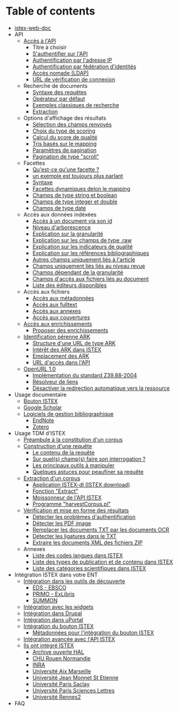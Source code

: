 # Table of contents

* [istex-web-doc](README.md)
* API
  * [Accès à l'API](api/acces-a-lapi/README.md)
    * Titre à choisir
    * [S'authentifier sur l'API](api/acces-a-lapi/sauthentifier-sur-lapi.md)
    * [Authentification par l'adresse IP](api/acces-a-lapi/authentification-par-ladresse-ip.md)
    * [Authentification par fédération d'identités](api/acces-a-lapi/authentification-par-federation-didentites.md)
    * [Accès nomade \(LDAP\)](api/acces-a-lapi/acces-nomade-ldap.md)
    * [URL de vérification de connexion](api/acces-a-lapi/url-de-verification-de-connexion.md)
  * Recherche de documents
    * [Syntaxe des requêtes](api/recherche-de-documents/syntaxe-des-requetes.md)
    * [Opérateur par défaut](api/recherche-de-documents/operateur-par-defaut.md)
    * [Exemples classiques de recherche](api/recherche-de-documents/exemples-classiques-de-recherche.md)
    * [Extraction](api/recherche-de-documents/extraction.md)
  * Options d'affichage des résultats
    * [Sélection des champs renvoyés](api/options-daffichage-des-resultats/selection-des-champs-renvoyes.md)
    * [Choix du type de scoring](api/options-daffichage-des-resultats/choix-du-type-de-scoring.md)
    * [Calcul du score de qualité](api/options-daffichage-des-resultats/calcul-du-score-de-qualite.md)
    * [Tris basés sur le mapping](api/options-daffichage-des-resultats/tris-bases-sur-le-mapping.md)
    * [Paramètres de pagination](api/options-daffichage-des-resultats/parametres-de-pagination.md)
    * [Pagination de type "scroll"](api/options-daffichage-des-resultats/pagination-de-type-scroll.md)
  * Facettes
    * [Qu'est-ce qu'une facette ?](api/facettes/quest-ce-quune-facette.md)
    * [un exemple est toujours plus parlant](api/facettes/un-exemple-est-toujours-plus-parlant.md)
    * [Syntaxe](api/facettes/syntaxe.md)
    * [Facettes dynamiques delon le mapping](api/facettes/facettes-dynamiques-delon-le-mapping.md)
    * [Champs de type string et boolean](api/facettes/champs-de-type-string-et-boolean.md)
    * [Champs de type integer et double](api/facettes/champs-de-type-integer-et-double.md)
    * [Champs de type date](api/facettes/champs-de-type-date.md)
  * Accès aux données indéxées
    * [Accès à un document via son id](api/acces-aux-donnees-indexees/acces-a-un-document-via-son-id.md)
    * [Niveau d'arborescence](api/acces-aux-donnees-indexees/niveau-darborescence.md)
    * [Explication sur la granularité](api/acces-aux-donnees-indexees/explication-sur-la-granularite.md)
    * [Explication sur les champs de type .raw](api/acces-aux-donnees-indexees/explication-sur-les-champs-de-type-.raw.md)
    * [Explication sur les indicateurs de qualité](api/acces-aux-donnees-indexees/explication-sur-les-indicateurs-de-qualite.md)
    * [Explication sur les références bibliographiques](api/acces-aux-donnees-indexees/explication-sur-les-references-bibliographiques.md)
    * [Autres champs uniquement liés à l'article](api/acces-aux-donnees-indexees/autres-champs-uniquement-lies-a-larticle.md)
    * [Champs uniquement liés liés au niveau revue](api/acces-aux-donnees-indexees/champs-uniquement-lies-lies-au-niveau-revue.md)
    * [Champs dépendant de la granularité](api/acces-aux-donnees-indexees/champs-dependant-de-la-granularite.md)
    * [Champs d'accès aux fichiers liés au document](api/acces-aux-donnees-indexees/champs-dacces-aux-fichiers-lies-au-document.md)
    * [Liste des éditeurs disponibles](api/acces-aux-donnees-indexees/liste-des-editeurs-disponibles.md)
  * Accès aux fichiers
    * [Accès aux métadonnées](api/acces-aux-fichiers/acces-aux-metadonnees.md)
    * [Accès aux fulltext](api/acces-aux-fichiers/acces-aux-fulltext.md)
    * [Accès aux annexes](api/acces-aux-fichiers/acces-aux-annexes.md)
    * [Accès aux couvertures](api/acces-aux-fichiers/acces-aux-couvertures.md)
  * [Accès aux enrichissements](api/acces-aux-enrichissements/README.md)
    * [Proposer des enrichissements](api/acces-aux-enrichissements/proposer-des-enrichissements.md)
  * [Identification pérenne ARK](api/identification-perenne-ark/README.md)
    * [Structure d'une URL de type ARK](api/identification-perenne-ark/structure-dune-url-de-type-ark.md)
    * [Intérêt des ARK dans ISTEX](api/identification-perenne-ark/interet-des-ark-dans-istex.md)
    * [Emplacement des ARK](api/identification-perenne-ark/emplacement-des-ark.md)
    * [URL d'accès dans l'API](api/identification-perenne-ark/url-dacces-dans-lapi.md)
  * [OpenURL 1.0](api/openurl-1.0/README.md)
    * [Implémentation du standard Z39.88-2004](api/openurl-1.0/implementation-du-standard-z39.88-2004.md)
    * [Résolveur de liens](api/openurl-1.0/resolveur-de-liens.md)
    * [Désactiver la redirection automatique vers la ressource](api/openurl-1.0/desactiver-la-redirection-automatique-vers-la-ressource.md)
* Usage documentaire
  * [Bouton ISTEX](usage-documentaire/bouton-istex.md)
  * [Google Scholar](usage-documentaire/google-scholar.md)
  * [Logiciels de gestion bibliographique](usage-documentaire/logiciels-de-gestion-bibliographique/README.md)
    * [EndNote](usage-documentaire/logiciels-de-gestion-bibliographique/endnote.md)
    * [Zotero](usage-documentaire/logiciels-de-gestion-bibliographique/zotero.md)
* Usage TDM d'ISTEX
  * [Préambule à la constitution d'un corpus](usage-tdm-distex/preambule-a-la-constitution-dun-corpus.md)
  * [Construction d'une requête](usage-tdm-distex/construction-dune-requete/README.md)
    * [Le contenu de la requête](usage-tdm-distex/construction-dune-requete/le-contenu-de-la-requete.md)
    * [Sur quel\(s\) champ\(s\) faire son interrogation ?](usage-tdm-distex/construction-dune-requete/sur-quel-s-champ-s-faire-son-interrogation.md)
    * [Les principaux outils à manipuler](usage-tdm-distex/construction-dune-requete/les-principaux-outils-a-manipuler.md)
    * [Quelques astuces pour peaufiner sa requête](usage-tdm-distex/construction-dune-requete/quelques-astuces-pour-peaufiner-sa-requete.md)
  * [Extraction d'un corpus](usage-tdm-distex/extraction-dun-corpus/README.md)
    * [Application ISTEX-dl \(ISTEX download\)](usage-tdm-distex/extraction-dun-corpus/application-istex-dl-istex-download.md)
    * [Fonction "Extract"](usage-tdm-distex/extraction-dun-corpus/fonction-extract.md)
    * [Moissonneur de l'API ISTEX](usage-tdm-distex/extraction-dun-corpus/moissonneur-de-lapi-istex.md)
    * [Programme "harvestCorpus.pl"](usage-tdm-distex/extraction-dun-corpus/programme-harvestcorpus.pl.md)
  * [Vérification et mise en forme des résultats](usage-tdm-distex/verification-et-mise-en-forme-des-resultats/README.md)
    * [Détecter les problèmes d'authentification](usage-tdm-distex/verification-et-mise-en-forme-des-resultats/detecter-les-problemes-dauthentification.md)
    * [Détecter les PDF image](usage-tdm-distex/verification-et-mise-en-forme-des-resultats/detecter-les-pdf-image.md)
    * [Remplacer les documents TXT par les documents OCR](usage-tdm-distex/verification-et-mise-en-forme-des-resultats/remplacer-les-documents-txt-par-les-documents-ocr.md)
    * [Détecter les ligatures dans le TXT](usage-tdm-distex/verification-et-mise-en-forme-des-resultats/detecter-les-ligatures-dans-le-txt.md)
    * [Extraire les documents XML des fichiers ZIP](usage-tdm-distex/verification-et-mise-en-forme-des-resultats/extraire-les-documents-xml-des-fichiers-zip.md)
  * Annexes
    * [Liste des codes langues dans ISTEX](usage-tdm-distex/annexes/liste-des-codes-langues-dans-istex.md)
    * [Liste des types de publication et de contenu dans ISTEX](usage-tdm-distex/annexes/liste-des-types-de-publication-et-de-contenu-dans-istex.md)
    * [Liste des catégories scientifiques dans ISTEX](usage-tdm-distex/annexes/liste-des-categories-scientifiques-dans-istex.md)
* Intégration ISTEX dans votre ENT
  * [Intégration dans les outils de découverte](integration-istex-dans-votre-ent/integration-dans-les-outils-de-decouverte/README.md)
    * [EDS - EBSCO](integration-istex-dans-votre-ent/integration-dans-les-outils-de-decouverte/eds-ebsco.md)
    * [PRIMO - ExLibris](integration-istex-dans-votre-ent/integration-dans-les-outils-de-decouverte/primo-exlibris.md)
    * [SUMMON](integration-istex-dans-votre-ent/integration-dans-les-outils-de-decouverte/summon.md)
  * [Intégration avec les widgets](integration-istex-dans-votre-ent/integration-avec-les-widgets.md)
  * [Intégration dans Drupal](integration-istex-dans-votre-ent/integration-dans-drupal.md)
  * [Intégration dans uPortal](integration-istex-dans-votre-ent/integration-dans-uportal.md)
  * [Intégration du bouton ISTEX](integration-istex-dans-votre-ent/integration-du-bouton-istex/README.md)
    * [Métadonnées pour l'intégration du bouton ISTEX](integration-istex-dans-votre-ent/integration-du-bouton-istex/metadonnees-pour-lintegration-du-bouton-istex.md)
  * [Intégration avancée avec l'API ISTEX](integration-istex-dans-votre-ent/integration-avancee-avec-lapi-istex.md)
  * [Ils ont intégré ISTEX](integration-istex-dans-votre-ent/ils-ont-integre-istex/README.md)
    * [Archive ouverte HAL](integration-istex-dans-votre-ent/ils-ont-integre-istex/archive-ouverte-hal.md)
    * [CHU Rouen Normandie](integration-istex-dans-votre-ent/ils-ont-integre-istex/chu-rouen-normandie.md)
    * [INRA](integration-istex-dans-votre-ent/ils-ont-integre-istex/inra.md)
    * [Université Aix Marseille](integration-istex-dans-votre-ent/ils-ont-integre-istex/universite-aix-marseille.md)
    * [Université Jean Monnet St Etienne](integration-istex-dans-votre-ent/ils-ont-integre-istex/universite-jean-monnet-st-etienne.md)
    * [Université Paris Saclay](integration-istex-dans-votre-ent/ils-ont-integre-istex/universite-paris-saclay.md)
    * [Université Paris Sciences Lettres](integration-istex-dans-votre-ent/ils-ont-integre-istex/universite-paris-sciences-lettres.md)
    * [Université Rennes2](integration-istex-dans-votre-ent/ils-ont-integre-istex/universite-rennes2.md)
* FAQ

